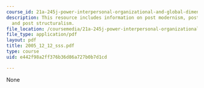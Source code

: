 ```yaml
---
course_id: 21a-245j-power-interpersonal-organizational-and-global-dimensions-fall-2005
description: This resource includes information on post modernism, post modernity,
  and post structuralism.
file_location: /coursemedia/21a-245j-power-interpersonal-organizational-and-global-dimensions-fall-2005/e442f98a2ff376b36d86a727b0b7d1cd_2005_12_12_sss.pdf
file_type: application/pdf
layout: pdf
title: 2005_12_12_sss.pdf
type: course
uid: e442f98a2ff376b36d86a727b0b7d1cd

---
```

None